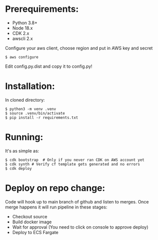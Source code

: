 # Prerequirements:

- Python 3.8+
- Node 18.x
- CDK 2.x
- awscli 2.x

Configure your aws client, choose region and put in AWS key and secret
```
$ aws configure
```

Edit config.py.dist and copy it to config.py!

# Installation:

In cloned directory:

```
$ python3 -m venv .venv
$ source .venv/bin/activate
$ pip install -r requirements.txt
```

# Running:

It's as simple as:

```
$ cdk bootstrap  # Only if you never ran CDK on AWS account yet
$ cdk synth # Verify cf template gets generated and no errors
$ cdk deploy
```

# Deploy on repo change:

Code will hook up to main branch of github and listen to merges.
Once merge happens it will run pipeline in these stages:

 - Checkout source
 - Build docker image
 - Wait for approval (You need to click on console to approve deploy)
 - Deploy to ECS Fargate